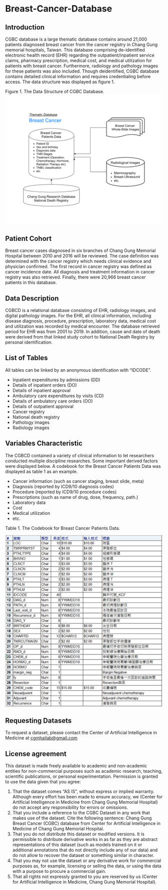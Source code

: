 # Breast-Cancer-Database

## Introduction

CGBC database is a large thematic database contains around 21,000 patients diagnosed breast cancer from the cancer registry in Chang Gung memorial hospitals, Taiwan. This database comprising de-identified electronic health record (EHR) regarding the outpatient/inpatient service claims, pharmacy prescription, medical cost, and medical utilization for patients with breast cancer. Furthermore, radiology and pathology images for these patients was also included. Though deidentified, CGBC database contains detailed clinical information and requires credentialing before access. The data structure was displayed as figure 1.

Figure 1. The Data Structure of CGBC Database.
![image](https://github.com/JSChen0404/Breast-Cancer-Database/blob/main/BC.png)

## Patient Cohort

Breast cancer cases diagnosed in six branches of Chang Gung Memorial Hospital between 2010 and 2016 will be reviewed. The case definition was determined with the cancer registry which needs clinical evidence and physician confirmed. The first record in cancer registry was defined as cancer incidence date. All diagnosis and treatment information in cancer registry was also retrieved. Finally, there were 20,966 breast cancer patients in this database.

## Data Description

CGBCD is a relational database consisting of EHR, radiology images, and digital pathology images. For the EHR, all clinical information, including disease diagnosis, procedure, prescription, laboratory data, medical cost and utilization was recorded by medical encounter. The database retrieved period for EHR was from 2001 to 2019. In addition, cause and date of death were derived from that linked study cohort to National Death Registry by personal identification. 

## List of Tables

All tables can be linked by an anonymous identification with “IDCODE”. 
* Inpatient expenditures by admissions (DD)
* Details of inpatient orders (DO)
* Details of inpatient approval
* Ambulatory care expenditures by visits (CD)
* Details of ambulatory care orders (OO)
* Details of outpatient approval
* Cancer registry
* National death registry
* Pathology images
* Radiology images

## Variables Characteristic
The CGBCD contained a variety of clinical information to let researchers conducted multiple discipline researches. Some important derived factors were displayed below. A codebook for the Breast Cancer Patients Data was displayed as table 1 as an example.
* Cancer information (such as cancer staging, breast slide, meta)
* Diagnosis (reported by ICD9/10 diagnosis codes)
* Procedure (reported by ICD9/10 procedure codes)
* Prescriptions (such as name of drug, dose, frequency, path.)
* Laboratory data
* Cost
* Medical utilization
* etc.

Table 1. The Codebook for Breast Cancer Patients Data.

![image2](https://github.com/JSChen0404/Breast-Cancer-Database/blob/main/Codebook_10.13.20.png)

## Requesting Datasets

To request a dataset, please contact the Center of Artificial Intelligence in Medicine at cgmhailab@gmail.com

## License agreement

This dataset is made freely available to academic and non-academic entities for non-commercial purposes such as academic research, teaching, scientific publications, or personal experimentation. Permission is granted to use the data given that you agree:

1. That the dataset comes “AS IS”, without express or implied warranty. Although every effort has been made to ensure accuracy, we (Center for Artificial Intelligence in Medicine from Chang Gung Memorial Hospital) do not accept any responsibility for errors or omissions.
2. That you include a reference to the CGBC Dataset in any work that makes use of the dataset. Cite the following sentence: Chang Gung Breast Cancer (CGBC) database from Center for Artificial Intelligence in Medicine of Chang Gung Memorial Hospital.
3. That you do not distribute this dataset or modified versions. It is permissible to distribute derivative works in as far as they are abstract representations of this dataset (such as models trained on it or additional annotations that do not directly include any of our data) and do not allow to recover the dataset or something similar in character.
4. That you may not use the dataset or any derivative work for commercial purposes as, for example, licensing or selling the data, or using the data with a purpose to procure a commercial gain.
5. That all rights not expressly granted to you are reserved by us (Center for Artificial Intelligence in Medicine, Chang Gung Memorial Hospital).

